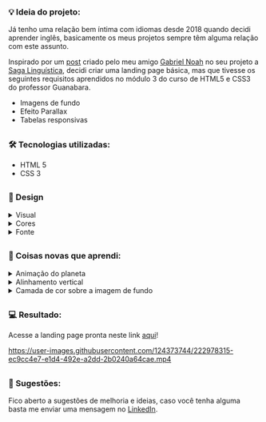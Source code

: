 ### 💡 Ideia do projeto:

Já tenho uma relação bem íntima com idiomas desde 2018 quando decidi aprender inglês, basicamente os meus projetos sempre têm alguma relação com este assunto.

Inspirado por um [post]( https://www.instagram.com/p/CoskDSyu1CL/ ) criado pelo meu amigo [Gabriel Noah]( https://www.instagram.com/gabnoah.coffee/ ) no seu projeto a [Saga Linguística]( https://www.instagram.com/sagalinguistica/ ), decidi criar uma landing page básica, mas que tivesse os seguintes requisitos aprendidos no módulo 3 do curso de HTML5 e CSS3 do professor Guanabara.

- Imagens de fundo
- Efeito Parallax
- Tabelas responsivas

##

### 🛠 Tecnologias utilizadas:

- HTML 5
- CSS 3

##

### 🎨 Design 

<details>
<summary>Visual</summary>

O conceito visual visa trazer uma sensação imersiva ao usuário, recriando o espaço e o nosso planeta para mostrar a diversidade linguística e cultural.

Uma das minhas decisões de design foi ocupar a tela inteira, proporcionando um momento de contemplação.

</details>

<details>
<summary>Cores</summary>

Utilizei uma paleta com 4 cores, sendo 2 cores básicas (preto e branco) para textos e 2 cores para destaques (azul-marinho e azul-claro) em títulos, links, botões e na tabela.

<p>Cores utilizadas:</p>

- #000000 (preto)
- #ffffff (branco)
- #2b3f5c (azul-marinho)
- #659bc3 (azul-claro)
</details>

<details>
<summary>Fonte</summary>

Como fonte destaque utilizei a [Pacifico]( https://fonts.google.com/specimen/Pacifico?category=Handwriting ) , o objetivo foi trazer a ideia de algo escrito a mão para reforçar a relação existente entre a escrita e o processo de aprender um idioma.

A segunda fonte utilizada foi a [Inter]( https://fonts.google.com/specimen/Inter ) para os textos, ela foi escolhida pela sua variedade de pesos e boa legibilidade.

</details>

##

### 📝 Coisas novas que aprendi:

<details>
<summary>Animação do planeta</summary>

A ideia inicial era apenas colocar uma imagem de um globo e criar uma animação de rotação.

Na minha cabeça era simples, passaram-se algumas horas de pesquisa, muitos testes e não consegui um resultado interessante.

Encontrei no YouTube um tutorial de animação aplicado exatamente na Terra, o resultado foi o suficiente para apaziguar minha teimosa mente.

Para assistir o tutorial clique [aqui]( https://www.youtube.com/watch?v=9HXpirUu_H4&list=WL&index=3 ).

</details>

<details>
<summary>Alinhamento vertical</summary>

Este tutorial [aqui]( https://www.w3schools.com/cssref/tryit.php?filename=trycss3_background_hero ) do W3Schools me ajudou muito na questão de centralizar os textos e o botão na segunda imagem de fundo próxima do rodapé.

</details>

<details>
<summary>Camada de cor sobre a imagem de fundo</summary>

Um problema que me deparei foi que o texto na segunda imagem de fundo ficava com uma legibilidade horrível, para contornar essa situação fui atrás de uma solução para criar uma camada de cor semi transparente sobre ela.

Confira o tutorial [aqui](https://www.youtube.com/watch?v=jAXF7oS0RB4&ab_channel=WebDevTutorials).

</details>

##

### 💻 Resultado:

Acesse a landing page pronta neste link [aqui](https://oliveltonsantos.github.io/idiomas-mais-falados-do-mundo/)!

https://user-images.githubusercontent.com/124373744/222978315-ec9cc4e7-e1d4-492e-a2dd-2b0240a64cae.mp4

##

### 💬 Sugestões:

Fico aberto a sugestões de melhoria e ideias, caso você tenha alguma basta me enviar uma mensagem no [LinkedIn](https://www.linkedin.com/in/olivelton-santos).
